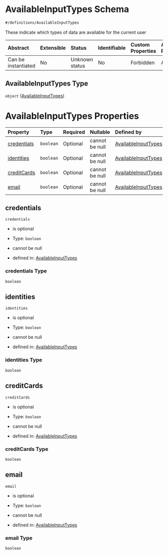 # AvailableInputTypes Schema

```txt
#/definitions/AvailableInputTypes
```

These indicate which types of data are available for the current user

| Abstract            | Extensible | Status         | Identifiable | Custom Properties | Additional Properties | Access Restrictions | Defined In                                                                                                        |
| :------------------ | :--------- | :------------- | :----------- | :---------------- | :-------------------- | :------------------ | :---------------------------------------------------------------------------------------------------------------- |
| Can be instantiated | No         | Unknown status | No           | Forbidden         | Allowed               | none                | [schema.availableInputTypes.schema.json](../../out/schema.availableInputTypes.schema.json "open original schema") |

## AvailableInputTypes Type

`object` ([AvailableInputTypes](schema-1.md))

# AvailableInputTypes Properties

| Property                    | Type      | Required | Nullable       | Defined by                                                                                                            |
| :-------------------------- | :-------- | :------- | :------------- | :-------------------------------------------------------------------------------------------------------------------- |
| [credentials](#credentials) | `boolean` | Optional | cannot be null | [AvailableInputTypes](schema-1-properties-credentials.md "#/definitions/AvailableInputTypes#/properties/credentials") |
| [identities](#identities)   | `boolean` | Optional | cannot be null | [AvailableInputTypes](schema-1-properties-identities.md "#/definitions/AvailableInputTypes#/properties/identities")   |
| [creditCards](#creditcards) | `boolean` | Optional | cannot be null | [AvailableInputTypes](schema-1-properties-creditcards.md "#/definitions/AvailableInputTypes#/properties/creditCards") |
| [email](#email)             | `boolean` | Optional | cannot be null | [AvailableInputTypes](schema-1-properties-email.md "#/definitions/AvailableInputTypes#/properties/email")             |

## credentials



`credentials`

*   is optional

*   Type: `boolean`

*   cannot be null

*   defined in: [AvailableInputTypes](schema-1-properties-credentials.md "#/definitions/AvailableInputTypes#/properties/credentials")

### credentials Type

`boolean`

## identities



`identities`

*   is optional

*   Type: `boolean`

*   cannot be null

*   defined in: [AvailableInputTypes](schema-1-properties-identities.md "#/definitions/AvailableInputTypes#/properties/identities")

### identities Type

`boolean`

## creditCards



`creditCards`

*   is optional

*   Type: `boolean`

*   cannot be null

*   defined in: [AvailableInputTypes](schema-1-properties-creditcards.md "#/definitions/AvailableInputTypes#/properties/creditCards")

### creditCards Type

`boolean`

## email



`email`

*   is optional

*   Type: `boolean`

*   cannot be null

*   defined in: [AvailableInputTypes](schema-1-properties-email.md "#/definitions/AvailableInputTypes#/properties/email")

### email Type

`boolean`
